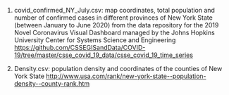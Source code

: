 
1. covid_confirmed_NY_July.csv: map coordinates, total population and number of confirmed cases in different provinces of New York State (between January to June 2020) from the data repository for the 2019 Novel Coronavirus Visual Dashboard managed by the Johns Hopkins University Center for Systems Science and Engineering
https://github.com/CSSEGISandData/COVID-19/tree/master/csse_covid_19_data/csse_covid_19_time_series

2. Density.csv: population density and coordinates of the counties of New York State
http://www.usa.com/rank/new-york-state--population-density--county-rank.htm

